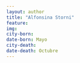 ```yaml
---
layout: author
title: "Alfonsina Storni"
feature: 
img:
city-born: 
date-born: Mayo
city-death: 
date-death: Octubre
---
```

